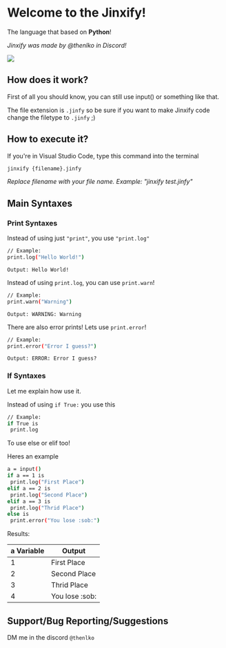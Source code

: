 # Welcome to the Jinxify!
The language that based on **Python**!

*Jinxify was made by @thenlko in Discord!*

![](https://i.imgur.com/5bHr5aU.png)

## How does it work?
First of all you should know, you can still use input() or something like that. 

The file extension is `.jinfy` so be sure if you want to make Jinxify code change the filetype to `.jinfy` ;)

## How to execute it?
If you're in Visual Studio Code, type this command into the terminal
```bash
jinxify {filename}.jinfy
```
*Replace filename with your file name. Example: "jinxify test.jinfy"*

## Main Syntaxes


### Print Syntaxes
Instead of using just `"print"`, you use `"print.log"`
```bash
// Example:
print.log("Hello World!")
```
`Output: Hello World!`

Instead of using `print.log`, you can use `print.warn`!

```bash
// Example:
print.warn("Warning")
```
`Output: WARNING: Warning`

There are also error prints! Lets use `print.error`!

```bash
// Example:
print.error("Error I guess?")
```

`Output: ERROR: Error I guess?`



### If Syntaxes
Let me explain how use it.

Instead of using `if True:` you use this

```bash
// Example:
if True is
 print.log
```

To use else or elif too!

Heres an example
```bash
a = input()
if a == 1 is
 print.log("First Place")
elif a == 2 is
 print.log("Second Place")
elif a == 3 is
 print.log("Thrid Place")
else is
 print.error("You lose :sob:")
```
Results:

| a Variable          |Output                                                                |
| ----------------- | ------------------------------------------------------------------ |
| 1 | First Place |
| 2 | Second Place |
| 3 | Thrid Place |
| 4 | You lose :sоb:|


## Support/Bug Reporting/Suggestions

DM me in the discord `@thenlko`

